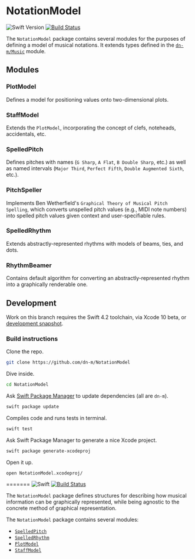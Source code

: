 # NotationModel

![Swift Version](https://img.shields.io/badge/Swift-4.2-brightgreen.svg)
[![Build Status](https://travis-ci.org/dn-m/NotationModel.svg?branch=master)](https://travis-ci.org/dn-m/NotationModel)

The `NotationModel` package contains several modules for the purposes of defining a model of musical notations. It extends types defined in the [`dn-m/Music`](https://github.com/dn-m/Music) module.

## Modules

### PlotModel

Defines a model for positioning values onto two-dimensional plots.

### StaffModel

Extends the `PlotModel`, incorporating the concept of clefs, noteheads, accidentals, etc.

### SpelledPitch

Defines pitches with names (`G Sharp`, `A Flat`, `B Double Sharp`, etc.) as well as named intervals (`Major Third`, `Perfect Fifth`, `Double Augmented Sixth`, etc.).

### PitchSpeller

Implements Ben Wetherfield's `Graphical Theory of Musical Pitch Spelling`, which converts unspelled pitch values (e.g., MIDI note numbers) into spelled pitch values given context and user-specifiable rules.

### SpelledRhythm

Extends abstractly-represented rhythms with models of beams, ties, and dots.

### RhythmBeamer

Contains default algorithm for converting an abstractly-represented rhythm into a graphically renderable one.

## Development

Work on this branch requires the Swift 4.2 toolchain, via Xcode 10 beta, or [development snapshot](https://swift.org/download/#snapshots).

### Build instructions

Clone the repo.

```Bash
git clone https://github.com/dn-m/NotationModel
```

Dive inside.

```Bash
cd NotationModel
```

Ask [Swift Package Manager](https://swift.org/package-manager/) to update dependencies (all are `dn-m`).

```Bash
swift package update
```

Compiles code and runs tests in terminal.

```Bash
swift test
```

Ask Swift Package Manager to generate a nice Xcode project.

```Bash
swift package generate-xcodeproj
```

Open it up.

```Bash
open NotationModel.xcodeproj/
```
=======
![Swift](https://img.shields.io/badge/Swift-4.2-brightgreen.svg)
[![Build Status](https://travis-ci.org/dn-m/NotationModel.svg?branch=master)](https://travis-ci.org/dn-m/NotationModel)

The `NotationModel` package defines structures for describing how musical information can be graphically represented, while being agnostic to the concrete method of graphical representation.

The `NotationModel` package contains several modules:

- [`SpelledPitch`](https://github.com/dn-m/NotationModel/tree/master/Sources/SpelledPitch)
- [`SpelledRhythm`](https://github.com/dn-m/NotationModel/tree/master/Sources/SpelledRhythm)
- [`PlotModel`](https://github.com/dn-m/NotationModel/tree/master/Sources/PlotModel)
- [`StaffModel`](https://github.com/dn-m/NotationModel/tree/master/Sources/StaffModel)
